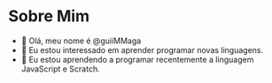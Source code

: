 # Sobre Mim

- 👋 Olá, meu nome é @guiiMMaga
- 👀 Eu estou interessado em aprender programar novas linguagens.
- 🌱 Eu estou aprendendo a programar recentemente a linguagem JavaScript e Scratch.
